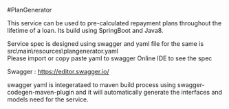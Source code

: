 #PlanGenerator

This service can be used to pre-calculated repayment plans throughout the lifetime of a loan.  Its build using SpringBoot and Java8.  

Service spec is designed using swagger and yaml file for the same is  src\main\resources\plangenerator.yaml  
Please import or copy paste yaml to swagger Online IDE to see the spec  

Swagger : https://editor.swagger.io/    

swagger yaml is integerataed to maven build process using swagger-codegen-maven-plugin and it will automatically generate the interfaces and models need for the service.  




